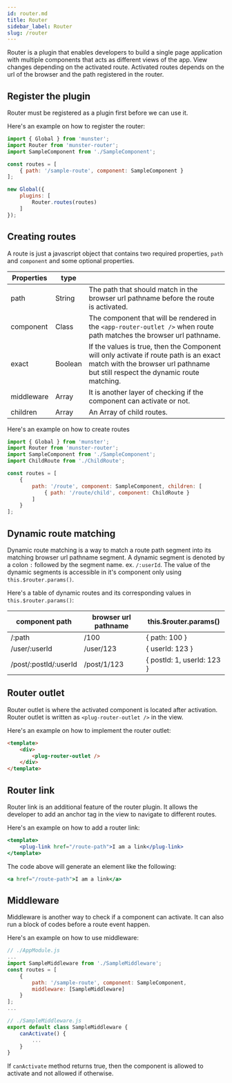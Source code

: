 ```yaml
---
id: router.md
title: Router
sidebar_label: Router
slug: /router
---
```


Router is a plugin that enables developers to build a single page application with multiple components that acts as different views of the app.
View changes depending on the activated route. Activated routes depends on the url of the browser and the path registered in the router.

## Register the plugin

Router must be registered as a plugin first before we can use it.

Here's an example on how to register the router:

```javascript
import { Global } from 'munster';
import Router from 'munster-router';
import SampleComponent from './SampleComponent';

const routes = [
    { path: '/sample-route', component: SampleComponent }
];

new Global({
    plugins: [
        Router.routes(routes)
    ]
});
```

## Creating routes

A route is just a javascript object that contains two required properties, `path` and `component` and some optional properties.

| Properties    | type      |     |
| ---           | ---       | --- |
| path          | String    | The path that should match in the browser url pathname before the route is activated. |
| component     | Class     | The component that will be rendered in the `<app-router-outlet />` when route path matches the browser url pathname. |
| exact         | Boolean   | If the values is true, then the Component will only activate if route path is an exact match with the browser url pathname but still respect the dynamic route matching. |
| middleware    | Array     | It is another layer of checking if the component can activate or not. |
| children      | Array     | An Array of child routes. |

Here's an example on how to create routes

```javascript
import { Global } from 'munster';
import Router from 'munster-router';
import SampleComponent from './SampleComponent';
import ChildRoute from './ChildRoute';

const routes = [
    {
        path: '/route', component: SampleComponent, children: [
            { path: '/route/child', component: ChildRoute }
        ]
    }
];
```

## Dynamic route matching

Dynamic route matching is a way to match a route path segment into its matching browser url pathname segment.
A dynamic segment is denoted by a colon `:` followed by the segment name. ex. `/:userId`.
The value of the dynamic segments is accessible in it's component only using `this.$router.params()`.

Here's a table of dynamic routes and its corresponding values in `this.$router.params()`:

| component path        | browser url pathname  | this.$router.params()         |
| ---                   | ---                   | ---                           |
| /:path                | /100                  | { path: 100 }                 |
| /user/:userId         | /user/123             | { userId: 123 }               |
| /post/:postId/:userId | /post/1/123           | { postId: 1, userId: 123 }    |

## Router outlet

Router outlet is where the activated component is located after activation. Router outlet is written as `<plug-router-outlet />` in the view.

Here's an example on how to implement the router outlet:

```html
<template>
    <div>
        <plug-router-outlet />
    </div>
</template>
```

## Router link

Router link is an additional feature of the router plugin.
It allows the developer to add an anchor tag in the view to navigate to different routes.

Here's an example on how to add a router link:

```jsx
<template>
    <plug-link href="/route-path">I am a link</plug-link>
</template>
```

The code above will generate an element like the following:

```jsx
<a href="/route-path">I am a link</a>
```

## Middleware

Middleware is another way to check if a component can activate.
It can also run a block of codes before a route event happen.

Here's an example on how to use middleware:

```javascript
// ./AppModule.js
...
import SampleMiddleware from './SampleMiddleware';
const routes = [
    {
        path: '/sample-route', component: SampleComponent,
        middleware: [SampleMiddleware]
    }
];
...
```

```javascript
// ./SampleMiddleware.js
export default class SampleMiddleware {
    canActivate() {
        ...
    }
}
```

If `canActivate` method returns true, then the component is allowed to activate and not allowed if otherwise.

